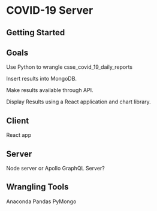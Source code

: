 # COVID-19 Server

## Getting Started

## Goals

Use Python to wrangle csse_covid_19_daily_reports

Insert results into MongoDB.

Make results available through API.

Display Results using a React application and chart library.

## Client

React app

## Server

Node server or Apollo GraphQL Server?

## Wrangling Tools

Anaconda
Pandas
PyMongo
